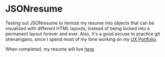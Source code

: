 # JSONresume

Testing out JSONresume to itemize my resume into objects that can be visualized with different HTML layouts, instead of being locked into a permanent layout forever and ever. Also, it's a good excuse to practice git shenanigans, since I spend most of my time working on my [UX Portfolio](https://jamiegray.net/software).

When completed, my resume will live [here](http://registry.jsonresume.org/jamiegray).
